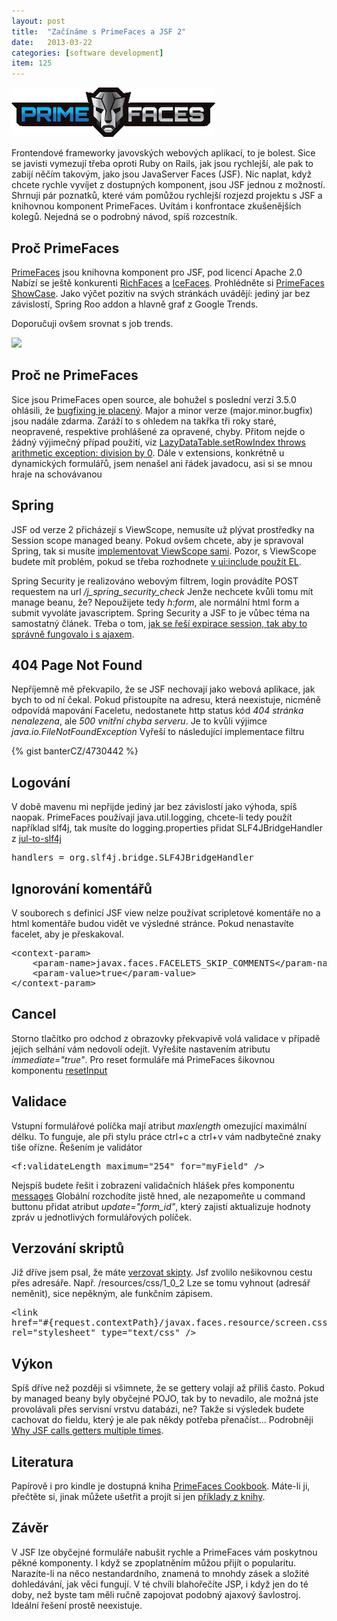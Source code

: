 ```yaml
---
layout: post
title:  "Začínáme s PrimeFaces a JSF 2"
date:   2013-03-22
categories: [software development]
item: 125
---
```

![](/assets/2013-03-22/20130322-primefaces_logo.gif)

Frontendové frameworky javovských webových aplikací, to je bolest. Sice se javisti 
vymezují 
třeba 
oproti Ruby on Rails, jak jsou rychlejší, ale pak to zabijí něčím takovým, jako jsou JavaServer Faces (JSF). Nic naplat, když chcete rychle vyvíjet z dostupných komponent, jsou JSF jednou z možností. Shrnuji pár poznatků, které vám pomůžou rychlejší rozjezd projektu s JSF a knihovnou komponent PrimeFaces. Uvítám i konfrontace zkušenějších kolegů. Nejedná se o podrobný návod, spíš rozcestník.
<!--more-->

Proč PrimeFaces
------

<a href="http://www.primefaces.org">PrimeFaces</a> jsou knihovna komponent pro JSF, pod licencí Apache 2.0 Nabízí se ještě konkurenti <a href="http://www.jboss.org/richfaces">RichFaces</a> a <a href="http://www.icesoft.org/">IceFaces</a>. Prohlédněte si <a href="http://www.primefaces.org/showcase">PrimeFaces ShowCase</a>. Jako výčet pozitiv na svých stránkách uvádějí: jediný jar bez závislostí, Spring Roo addon a hlavně graf z Google Trends.
<script type="text/javascript" src="//www.google.com/trends/embed.js?hl=en-US&q=richfaces,+icefaces,
+primefaces&tz=Etc/GMT-1&content=1&cid=TIMESERIES_GRAPH_0&export=5&w=600&h=380"></script>

Doporučuji ovšem srovnat s job trends.

<a href="http://www.indeed.com/jobtrends?q=primefaces%2C+richfaces%2C+icefaces&relative=1"><img src="http://www.indeed.com/trendgraph/jobgraph.png?q=primefaces%2C+richfaces%2C+icefaces&relative=1" /></a>

Proč ne PrimeFaces
------

Sice jsou PrimeFaces open source, ale bohužel s poslední verzí 3.5.0 ohlásili, že <a href="http://blog.primefaces.org/?p=2451">bugfixing je placený</a>. Major a minor verze (major.minor.bugfix) jsou nadále zdarma. Zaráží to s ohledem na takřka tři roky staré, neopravené, respektive prohlášené za opravené, chyby. Přitom nejde o žádný výjimečný případ použití, viz <a href="http://code.google.com/p/primefaces/issues/detail?id=1544#c23">LazyDataTable.setRowIndex throws arithmetic exception: division by 0</a>. Dále v extensions, konkrétně u dynamických formulářů, jsem nenašel ani řádek javadocu, asi si se mnou hraje na schovávanou

Spring
------

JSF od verze 2 přicházejí s ViewScope, nemusíte už plývat prostředky na Session scope managed beany. Pokud ovšem chcete, aby je spravoval Spring, tak si musíte <a href="http://www.harezmi.com.tr/spring-view-scope-for-jsf-2-users/">implementovat ViewScope sami</a>. Pozor, s ViewScope budete mít  problém, pokud se třeba rozhodnete <a href="http://balusc.blogspot.cz/2011/09/communication-in-jsf-20.html#ViewScopedFailsInTagHandlers ">v ui:include použít EL</a>.

Spring Security je realizováno webovým filtrem, login provádíte POST requestem na url <i>/j_spring_security_check</i> Jenže nechcete kvůli tomu mít manage beanu, že? Nepoužijete tedy <i>h:form</i>, ale normální html form a submit vyvoláte javascriptem. Spring Security a JSF to je vůbec téma na samostatný článek. Třeba o tom, <a href="/item/127">jak se řeší expirace session, tak aby to správně fungovalo i s ajaxem</a>.

404 Page Not Found
------

Nepříjemně mě překvapilo, že se JSF nechovají jako webová aplikace, jak bych to od ní čekal. Pokud přistoupíte na adresu, která neexistuje, nicméně odpovídá mapování Faceletu, nedostanete http status kód <i>404 stránka nenalezena</i>, ale <i>500 vnitřní chyba serveru</i>. Je to kvůli výjimce <i>java.io.FileNotFoundException</i> Vyřeší to následující implementace filtru

{% gist banterCZ/4730442 %}

Logování
------

V době mavenu mi nepřijde jediný jar bez závislostí jako výhoda, spíš naopak. PrimeFaces používají java.util.logging, chcete-li tedy použít například slf4j, tak musíte do logging.properties přidat SLF4JBridgeHandler z <a href="http://mvnrepository.com/artifact/org.slf4j/jul-to-slf4j">jul-to-slf4j</a>

<pre>handlers = org.slf4j.bridge.SLF4JBridgeHandler</pre>

Ignorování komentářů
------

V souborech s definicí JSF view nelze používat scripletové komentáře no a html komentáře budou vidět ve výsledné stránce. Pokud nenastavíte facelet, aby je přeskakoval.
<pre>
&lt;context-param&gt;
	&lt;param-name&gt;javax.faces.FACELETS_SKIP_COMMENTS&lt;/param-name&gt;
	&lt;param-value&gt;true&lt;/param-value&gt;
&lt;/context-param&gt;
</pre>

Cancel
------

Storno tlačítko pro odchod z obrazovky překvapivě volá validace v případě jejich selhání vám nedovolí odejít. Vyřešíte nastavením atributu <i>immediate="true"</i>.
Pro reset formuláře má PrimeFaces šikovnou komponentu <a href="http://www.primefaces.org/showcase/ui/resetInput.jsf">resetInput</a>

Validace
------

Vstupní formulářové políčka mají atribut <i>maxlength</i> omezující maximální délku. To funguje, ale při stylu práce ctrl+c a ctrl+v vám nadbytečné znaky tiše ořízne. Řešením je validátor

<pre>&lt;f:validateLength maximum="254" for="myField" /&gt;</pre>

Nejspíš budete řešit i zobrazení validačních hlášek přes komponentu <a href="http://www.primefaces.org/showcase/ui/messages.jsf">messages</a> Globální rozchodíte jistě hned, ale nezapomeňte u command buttonu přidat atribut <i>update="form_id"</i>, který zajistí aktualizuje hodnoty zpráv u jednotlivých formulářových políček.

Verzování skriptů
------

Již dříve jsem psal, že máte <a href="/item/118">verzovat skipty</a>. Jsf zvolilo nešikovnou cestu přes adresáře. Např. /resources/css/1_0_2
Lze se tomu vyhnout (adresář neměnit), sice nepěkným, ale funkčním zápisem.
<pre>&lt;link 
href="#{request.contextPath}/javax.faces.resource/screen.css.xhtml?ln=css&amp;v=#{initParam['applicationVersion']}"
rel="stylesheet" type="text/css" /&gt;</pre>

Výkon
------

Spíš dříve než později si všimnete, že se gettery volají až příliš často. Pokud by managed beany byly obyčejné POJO, tak by to nevadilo, ale možná jste provolávali přes  servisní vrstvu databázi, ne? Takže si výsledek budete cachovat do fieldu, který je ale pak někdy potřeba přenačíst... Podrobněji <a href="http://stackoverflow.com/questions/2090033/why-jsf-calls-getters-multiple-times">Why JSF calls getters multiple times</a>.

Literatura
------

Papírově i pro kindle je dostupná kniha <a href="http://amzn.to/YrUWEt">PrimeFaces Cookbook</a>. Máte-li ji, přečtěte si, jinak můžete ušetřit a projít si jen <a href="https://github.com/ova2/primefaces-cookbook">příklady z knihy</a>.

Závěr
------

V JSF lze obyčejné formuláře nabušit rychle a PrimeFaces vám poskytnou pěkné komponenty. I když se zpoplatněním můžou přijít o popularitu. Narazíte-li na něco nestandardního, znamená to mnohdy zásek a složité dohledávání, jak věci fungují. V té chvíli blahořečíte JSP, i když jen do té doby, než byste tam měli ručně zapojovat podobný ajaxový šavlostroj. Ideální řešení prostě neexistuje.
